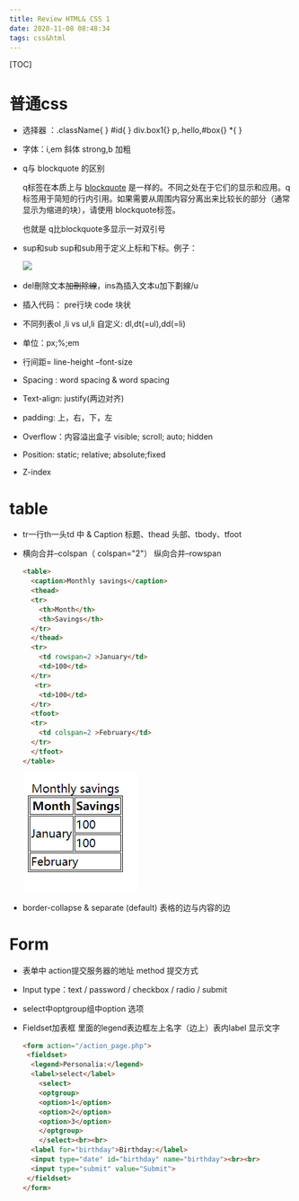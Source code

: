 ```yaml
---
title: Review HTML& CSS 1
date: 2020-11-08 08:48:34
tags: css&html
---
```


[TOC]


#   普通css

- 选择器 ：.className{ }      #id{ }	 	div.box1{}    p,.hello,#box{}    *{ }

- 字体：i,em  斜体        strong,b 加粗

- q与 blockquote 的区别

   q标签在本质上与 [blockquote](https://www.w3school.com.cn/tags/tag_blockquote.asp) 是一样的。不同之处在于它们的显示和应用。q 标签用于简短的行内引用。如果需要从周围内容分离出来比较长的部分（通常显示为缩进的块），请使用 blockquote标签。

   也就是 q比blockquote多显示一对双引号 

- sup和sub sup和sub用于定义上标和下标。例子：

   ![](Review-HTML-&-CSS-1/css中10^3.png)

- del刪除文本~~加刪除線~~，ins為插入文本u加下劃線/u

- 插入代码： pre行块  code 块状

- 不同列表ol ,li vs ul,li       自定义: dl,dt(=ul),dd(=li)

- 单位：px;%;em

- 行间距= line-height –font-size

- Spacing : word spacing & word spacing

- Text-align: justify(两边对齐)

- padding: 上，右，下，左

- Overflow：内容溢出盒子 visible; scroll; auto; hidden

- Position: static; relative; absolute;fixed

- Z-index

# table

- tr一行th一头td 中 & Caption 标题、thead 头部、tbody、tfoot

- 横向合并–colspan（ colspan="2"） 纵向合并–rowspan

  ```html
  <table> 
    <caption>Monthly savings</caption>
    <thead>
    <tr>
      <th>Month</th>
      <th>Savings</th>
    </tr>
    </thead>
    <tr>
      <td rowspan=2 >January</td>
      <td>100</td>
    </tr>
     <tr>
      <td>100</td>
    </tr>
    <tfoot>
    <tr>
      <td colspan=2 >February</td>
    </tr>
    </tfoot>
  </table>
  ```

  ![](Review-HTML-&-CSS-1/table_sample.png)

- border-collapse & separate (default) 表格的边与内容的边

# Form

- 表单中 action提交服务器的地址 method 提交方式

- Input type：text / password / checkbox / radio / submit

- select中optgroup组中option 选项 

- Fieldset加表框 里面的legend表边框左上名字（边上）表内label 显示文字

  ```html
  <form action="/action_page.php">
   <fieldset>
    <legend>Personalia:</legend>
    <label>select</label>
      <select>
      <optgroup>
      <option>1</option>
      <option>2</option>
      <option>3</option>
      </optgroup>
      </select><br><br>
    <label for="birthday">Birthday:</label>
    <input type="date" id="birthday" name="birthday"><br><br>
    <input type="submit" value="Submit">
   </fieldset>
  </form>
  ```

  